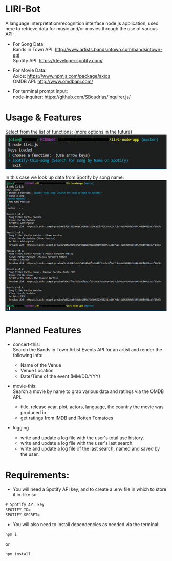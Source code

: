 # LIRI-Bot
A language interpretation/recognition interface node.js application, used here to retrieve data for music and/or movies through the use of various API:

- For Song Data:<br>
Bands in Town API:  http://www.artists.bandsintown.com/bandsintown-api<br>
Spotify API:        https://developer.spotify.com/

- For Movie Data:<br>
Axios:      https://www.npmjs.com/package/axios<br>
OMDB API:   http://www.omdbapi.com/

- For terminal prompt input:<br>
node-inquirer:  https://github.com/SBoudrias/Inquirer.js/<br>

# Usage & Features
Select from the list of functions: (more options in the future)
![Screencap of the inquirer prompt menu](images/function-menu.png)

In this case we look up data from Spotify by song name:
![Screencap of a completed Song Search](images/complete-program.png)

# Planned Features
- concert-this:<br>
Search the Bands in Town Artist Events API for an artist and render the following info:
  - Name of the Venue
  - Venue Location
  - Date/Time of the event (MM/DD/YYY)

- movie-this:<br>
Search a movie by name to grab various data and ratings via the OMDB API.
  - title, release year, plot, actors, language, the country the movie was produced in.
  - get ratings from IMDB and Rotten Tomatoes
  
- logging
  - write and update a log file with the user's total use history.
  - write and update a log file with the user's last search.
  - write and update a log file of the last search, named and saved by the user.

# Requirements:
- You will need a Spotify API key, and to create a .env file in which to store it in. like so:
```
# Spotify API key
SPOTIFY_ID=
SPOTIFY_SECRET=
```
- You will also need to install dependencies as needed via the terminal:
```
npm i
```
or
```
npm install
```
